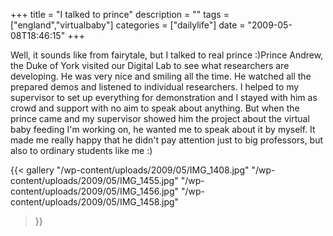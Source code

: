 +++
title = "I talked to prince"
description = ""
tags = ["england","virtualbaby"]
categories = ["dailylife"]
date = "2009-05-08T18:46:15"
+++

Well, it sounds like from fairytale, but I talked to real prince :)Prince Andrew, the Duke of York
visited our Digital Lab to see what researchers are developing. He was very nice and smiling all the time. He watched all the prepared demos and listened to
individual researchers. I helped to my supervisor to set up everything for demonstration and I
stayed with him as crowd and support with no aim to speak about anything. But when the prince came
and my supervisor showed him the project about the virtual baby feeding I'm working on, he wanted
me to speak about it by myself. It made me really happy that he didn't pay attention just to big
professors, but also to ordinary students like me :)

{{< gallery
    "/wp-content/uploads/2009/05/IMG_1408.jpg"
    "/wp-content/uploads/2009/05/IMG_1455.jpg"
    "/wp-content/uploads/2009/05/IMG_1456.jpg"
    "/wp-content/uploads/2009/05/IMG_1458.jpg"
>}}